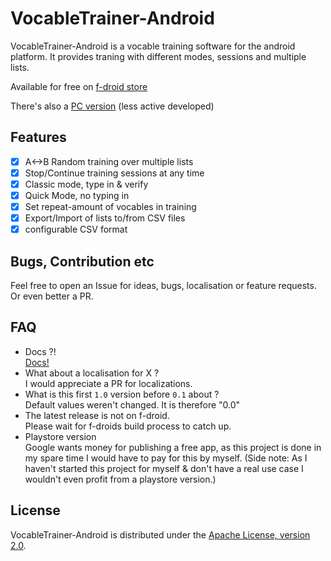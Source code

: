 # VocableTrainer-Android
VocableTrainer-Android is a vocable training software for the android platform.
It provides traning with different modes, sessions and multiple lists.

Available for free on [f-droid store](https://f-droid.org/packages/vocabletrainer.heinecke.aron.vocabletrainer/)  
  
There's also a [PC version](https://github.com/0xpr03/VocableTrainer) (less active developed)

## Features
- [X] A<->B Random training over multiple lists
- [X] Stop/Continue training sessions at any time
- [X] Classic mode, type in & verify
- [X] Quick Mode, no typing in
- [X] Set repeat-amount of vocables in training
- [X] Export/Import of lists to/from CSV files
- [X] configurable CSV format

## Bugs, Contribution etc
Feel free to open an Issue for ideas, bugs, localisation or feature requests. Or even better a PR.

## FAQ
- Docs ?!  
  [Docs!](https://github.com/0xpr03/VocableTrainer-Android/wiki)
- What about a localisation for X ?  
  I would appreciate a PR for localizations.
- What is this first `1.0` version before `0.1` about ?  
  Default values weren't changed. It is therefore "0.0"
- The latest release is not on f-droid.  
  Please wait for f-droids build process to catch up.
- Playstore version  
  Google wants money for publishing a free app, as this project is done in my spare time I would have to pay for this by myself. (Side note: As I haven't started this project for myself & don't have a real use case I wouldn't even profit from a playstore version.)


## License

VocableTrainer-Android is distributed under the [Apache License, version 2.0](http://www.apache.org/licenses/LICENSE-2.0.html).

